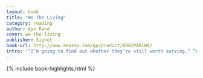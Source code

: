 ```yaml
---
layout: book
title: "We The Living"
category: reading
author: Ayn Rand
cover: we-the-living
publisher: Signet
book-url: http://www.amazon.com/gp/product/B002PA0LWA/
intro: '“I’m going to find out whether they’re still worth serving.” “What difference would that make to you?” “A difference on which the rest of my life may depend.”'
---
```


{% include book-highlights.html %}
